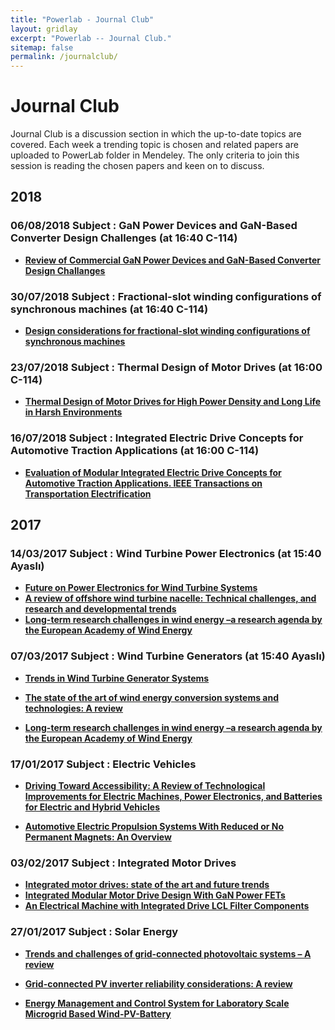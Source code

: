 ```yaml
---
title: "Powerlab - Journal Club"
layout: gridlay
excerpt: "Powerlab -- Journal Club."
sitemap: false
permalink: /journalclub/
---
```


# Journal Club
Journal Club is a discussion section in which the up-to-date topics are covered. Each week a trending topic is chosen and related papers are uploaded to PowerLab folder in Mendeley. The only criteria to join this session is reading the chosen papers and keen on to discuss.


## 2018
### 06/08/2018 Subject : GaN Power Devices and GaN-Based Converter Design Challenges (at 16:40 C-114)
 * **[Review of Commercial GaN Power Devices and GaN-Based Converter Design Challanges](https://ieeexplore.ieee.org/document/7496807/)**

### 30/07/2018 Subject : Fractional-slot winding configurations of synchronous machines (at 16:40 C-114)
* **[Design considerations for fractional-slot winding configurations of synchronous machines](https://ieeexplore.ieee.org/document/1658329/)**

### 23/07/2018 Subject : Thermal Design of Motor Drives (at 16:00 C-114)
* **[Thermal Design of Motor Drives for High Power Density and Long Life in Harsh Environments](https://ieeexplore.ieee.org/stamp/stamp.jsp?arnumber=7104717/)**

### 16/07/2018 Subject : Integrated Electric Drive Concepts for Automotive Traction Applications (at 16:00 C-114)
* **[Evaluation of Modular Integrated Electric Drive Concepts for Automotive Traction Applications. IEEE Transactions on Transportation Electrification](https://www.diva-portal.org/smash/get/diva2:1098046/FULLTEXT01.pdf/)**


## 2017

### 14/03/2017 Subject : Wind Turbine Power Electronics (at 15:40 Ayaslı)
-   [**Future on Power Electronics for Wind Turbine Systems**](http://ieeexplore.ieee.org/abstract/document/6573352/)
-   [**A review of offshore wind turbine nacelle: Technical challenges, and research and developmental trends**](http://www.sciencedirect.com/science/article/pii/S1364032114001087)
-   [**Long-term research challenges in wind energy –a research agenda by the European Academy of Wind Energy**](https://drive.google.com/open?id=0B9yY-MQMXmKGS2dZR2stMGZROXM)

### 07/03/2017 Subject : Wind Turbine Generators (at 15:40 Ayaslı)
-   [**Trends in Wind Turbine Generator Systems**](http://ieeexplore.ieee.org/abstract/document/6588570/)
-   [**The state of the art of wind energy conversion systems and technologies: A review**](http://www.sciencedirect.com/science/article/pii/S0196890414007614)

-   [**Long-term research challenges in wind energy –a research agenda by the European Academy of Wind Energy**](https://drive.google.com/open?id=0B9yY-MQMXmKGS2dZR2stMGZROXM)

### 17/01/2017 Subject : Electric Vehicles
* **[Driving Toward Accessibility: A Review of Technological Improvements for Electric Machines, Power Electronics, and Batteries for Electric and Hybrid Vehicles](http://ieeexplore.ieee.org/document/7733081/)**

* **[Automotive Electric Propulsion Systems With Reduced or No Permanent Magnets: An Overview](http://ieeexplore.ieee.org/document/6717998/)**


### 03/02/2017 Subject : Integrated Motor Drives
* **[Integrated motor drives: state of the art and future trends](http://ieeexplore.ieee.org/document/7564613/)**
* **[Integrated Modular Motor Drive Design With GaN Power FETs](http://ieeexplore.ieee.org/document/7061441/)**
* **[An Electrical Machine with Integrated Drive LCL Filter Components](http://ieeexplore.ieee.org/stamp/stamp.jsp?arnumber=7739410)**


### 27/01/2017 Subject : Solar Energy
* **[Trends and challenges of grid-connected photovoltaic systems – A review](http://www.sciencedirect.com/science/article/pii/S136403211501672X)**

* **[Grid-connected PV inverter reliability considerations: A review](http://ieeexplore.ieee.org/xpls/icp.jsp?arnumber=7236590)**

*  **[Energy Management and Control System for Laboratory Scale Microgrid Based Wind-PV-Battery](http://ieeexplore.ieee.org/document/7506068/)**
